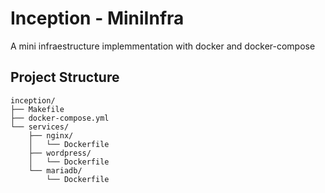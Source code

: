 # Inception - MiniInfra
A mini infraestructure implemmentation with docker and docker-compose

## Project Structure
```
inception/
├── Makefile
├── docker-compose.yml
└── services/
    ├── nginx/
    │   └── Dockerfile
    ├── wordpress/
    │   └── Dockerfile
    └── mariadb/
        └── Dockerfile
```
